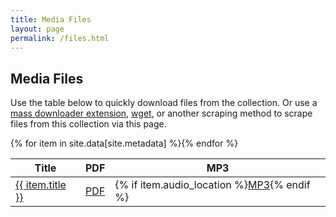 ```yaml
---
title: Media Files
layout: page
permalink: /files.html
---
```


## Media Files

Use the table below to quickly download files from the collection. Or use a [mass downloader extension](https://alternativeto.net/software/simple-mass-downloader/), [wget](https://www.gnu.org/software/wget/), or another scraping method to scrape files from this collection via this page. 

<table class="table table-striped">
    <thead>
      <tr>
        <th scope="col">Title</th>
        <th scope="col">PDF</th>
        <th scope="col">MP3</th>
      </tr>
    </thead>
    <tbody>
    {% for item in site.data[site.metadata] %}<tr>
        <td><a href="{{ '/items/' | append: item.objectid | append: '.html' | relative_url }}">{{ item.title }}</a></td>
        <td><a href="{{ item.object_location | relative_url }}">PDF</a></td>
        <td>{% if item.audio_location %}<a href="{{ item.audio_location | relative_url }}">MP3</a>{% endif %}</td>
      </tr>{% endfor %}
    </tbody>
</table>